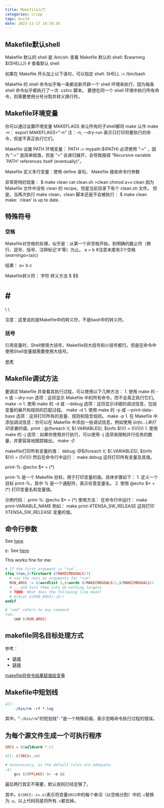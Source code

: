 ```yaml
---
title: Makefile入门
categories: c/cpp
tags: build
date: 2023-11-17 14:19:35
---
```


## Makefile默认shell

Makefile 默认的 shell 是 /bin/sh:
查看 Makefile 默认的 shell:
$(warning ${SHELL}) # 查看默认 shell

如果在 Makefile 开头加上以下语句，可以指定 shell:
SHELL := /bin/bash

Makefile 的 shell 命令似乎每一条都会新开辟一个 shell 环境来执行，因为每条 shell 命令似乎都执行了一次 .cshrc 脚本。
要想在同一个 shell 环境中执行所有命令，则需要使用分号分割并转义换行符。

## Makefile环境变量

你可以通过设置环境变量 MAKEFLAGS 来让所有的子shell都将 make 认作 make -n：
export MAKEFLAGS="-n"
注：-n, --dry-run 表示只打印将要执行的命令，但是不真正执行它们。


Makefile 设置 PATH 环境变量：
PATH := mypath:$(PATH)
必须使用 ":=" ，因为 ":=" 是简单赋值，但是 "=" 会递归展开，会导致报错 “Recursive variable `PATH' references itself (eventually)”。

Makefile 定义多行变量：使用 define 语句。
Makefile 接收命令行参数

非常奇特的现象：
$ make clean
cat clean.sh >clean 
chmod a+x clean
因为 Makefile 文件中没有 clean 的 recipe，但是当前目录下有个 clean.sh 文件。
但是，当再次执行 make clean，clean 脚本还是不会被执行：
$ make clean
make: `clean' is up to date.

## 特殊符号

### 空格

Makefile对空格的处理，似乎是：从第一个非空格开始，到明确的截止符（换行、逗号、括号、注释标记'#'等）为止。
a =   b   #注意末尾有3个空格
$(warning a=$(a)c)

结果：
a=    b   c

Makefile转义符：
字符	转义方法
$	$$
#	\#
\	\

注意：这里说的是Makefile中的转义符，不是bash中的转义符。

### 括号

引用变量时，Shell使用大括号，Makefile则大括号和小括号都行。但是在命令中使用Shell变量就需要使用大括号。

[参考](https://blog.csdn.net/bigmarco/article/details/6687337)

## Makefile调试方法

要调试 Makefile 并查看其执行过程，可以使用以下几种方法：
	1. 使用 make 的 -n 或 --dry-run 选项：这将显示 Makefile 中的所有命令，而不会真正执行它们。
make -n
	1. 使用 make 的 -d 或 --debug 选项：这将显示详细的调试信息，包括变量的展开和规则的匹配过程。
make -d
	1. 使用 make 的 -p 或 --print-data-base 选项：这将打印所有的变量、规则和隐含规则。
make -p
	1. 在 Makefile 中添加调试信息：你可以在 Makefile 中添加一些调试信息，例如使用 $(info ...) 来打印变量的值。
print:
    @$(foreach V, $(.VARIABLES), $(info $(V) = $($(V))))
	1. 使用 make 的 -j 选项：如果你使用并行执行，可以使用 -j 选项来限制并行任务的数量，并更容易地跟踪输出。
make -j1

makefile打印所有变量的值：
debug:
    @$(foreach V, $(.VARIABLES), $(info $(V) = $($(V))))
然后在命令行中运行：
make debug
这将打印所有变量及其值。


print-%:
    @echo $* = $($*)

print-% 是一个 Makefile 目标，用于打印变量的值。具体步骤如下：
	1. 定义一个目标 print-%，其中 % 是一个通配符，表示任意变量名。
	2. 使用 @echo $* = $($*) 打印变量名和变量值。

示例代码：
print-%:
    @echo $* = $($*)
使用方法：
在命令行中运行：
make print-VARIABLE_NAME
例如：
make print-XTENSA_SW_RELEASE
这将打印 XTENSA_SW_RELEASE 变量的值。

## 命令行参数

See [here](https://stackoverflow.com/questions/2214575/passing-arguments-to-make-run).

`@:` See [here](https://unix.stackexchange.com/questions/92978/what-does-this-2-mean-in-shell-scripting).

This works fine for me:

```makefile
# If the first argument is "run"...
ifeq (run,$(firstword $(MAKECMDGOALS)))
  # use the rest as arguments for "run"
  RUN_ARGS := $(wordlist 2,$(words $(MAKECMDGOALS)),$(MAKECMDGOALS))
  # ...and turn them into do-nothing targets
  # TODO: What does the following line mean?
  # $(eval $(RUN_ARGS):;@:)
endif

# "cmd" refers to any command
run:
	cmd $(RUN_ARGS)
```

## makefile同名目标处理方式

参考：

* [链接](https://blog.csdn.net/lixiangminghate/article/details/50448664)
* [链接](https://stackoverflow.com/questions/43718595/two-targets-with-the-same-name-in-a-makefile)

[makefile将命令结果赋值给变量](https://stackoverflow.com/questions/2019989/how-to-assign-the-output-of-a-command-to-a-makefile-variable)

## Makefile中短划线

```makefile
all:
	-/bin/rm -rf *.log
```

其中，"`-/bin/rm`"的短划线"`-`"是一个特殊前缀，表示忽略命令执行过程的错误。

## 为每个源文件生成一个可执行程序

```makefile
SRCS = $(wildcard *.c)

all: $(SRCS:.c=)

# Unnecessary, as the default rules are adequate.
.c:
	gcc $(CPFLAGS) $< -o $@
```

最后两行其实不需要，默认规则已经足够了。

其中，`$(SRCS:.c=.o)`表示将变量`SRCS`中的每个单词（以空格分割）中的`.c`替换为`.o`。以上代码则是将所有`.c`都去掉。
